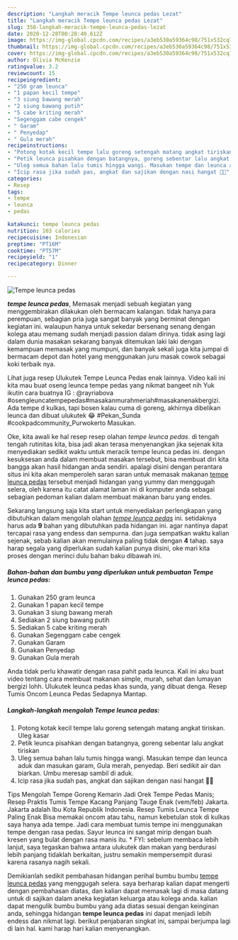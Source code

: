 ```yaml
---
description: "Langkah meracik Tempe leunca pedas Lezat"
title: "Langkah meracik Tempe leunca pedas Lezat"
slug: 358-langkah-meracik-tempe-leunca-pedas-lezat
date: 2020-12-28T00:28:40.612Z
image: https://img-global.cpcdn.com/recipes/a3eb530a59364c98/751x532cq70/tempe-leunca-pedas-foto-resep-utama.jpg
thumbnail: https://img-global.cpcdn.com/recipes/a3eb530a59364c98/751x532cq70/tempe-leunca-pedas-foto-resep-utama.jpg
cover: https://img-global.cpcdn.com/recipes/a3eb530a59364c98/751x532cq70/tempe-leunca-pedas-foto-resep-utama.jpg
author: Olivia McKenzie
ratingvalue: 3.2
reviewcount: 15
recipeingredient:
- "250 gram leunca"
- "1 papan kecil tempe"
- "3 siung bawang merah"
- "2 siung bawang putih"
- "5 cabe kriting merah"
- "Segenggam cabe cengek"
- " Garam"
- " Penyedap"
- " Gula merah"
recipeinstructions:
- "Potong kotak kecil tempe lalu goreng setengah matang angkat tiriskan. Uleg kasar"
- "Petik leunca pisahkan dengan batangnya, goreng sebentar lalu angkat tiriskan"
- "Uleg semua bahan lalu tumis hingga wangi. Masukan tempe dan leunca aduk dan masukan garam, Gula merah, penyedap. Beri sedikit air dan biarkan. Umbu meresap sambil di aduk."
- "Icip rasa jika sudah pas, angkat dan sajikan dengan nasi hangat 👌🏻"
categories:
- Resep
tags:
- tempe
- leunca
- pedas

katakunci: tempe leunca pedas 
nutrition: 103 calories
recipecuisine: Indonesian
preptime: "PT16M"
cooktime: "PT57M"
recipeyield: "1"
recipecategory: Dinner

---
```



![Tempe leunca pedas](https://img-global.cpcdn.com/recipes/a3eb530a59364c98/751x532cq70/tempe-leunca-pedas-foto-resep-utama.jpg)

<b><i>tempe leunca pedas</i></b>, Memasak menjadi sebuah kegiatan yang menggembirakan dilakukan oleh bermacam kalangan. tidak hanya para perempuan, sebagian pria juga sangat banyak yang berminat dengan kegiatan ini. walaupun hanya untuk sekedar bersenang senang dengan kolega atau memang sudah menjadi passion dalam dirinya. tidak asing lagi dalam dunia masakan sekarang banyak ditemukan laki laki dengan kemampuan memasak yang mumpuni, dan banyak sekali juga kita jumpai di bermacam depot dan hotel yang menggunakan juru masak cowok sebagai koki terbaik nya.

Lihat juga resep Ulukutek Tempe Leunca Pedas enak lainnya. Video kali ini kita mau buat oseng leunca tempe pedas yang nikmat bangeet nih Yuk ikutin cara buatnya IG : @rayriabova #osengleuncatempepedas#masakanmurahmeriah#masakanenakbergizi. Ada tempe d kulkas, tapi bosen kalau cuma di goreng, akhirnya dibelikan leunca dan dibuat ulukutek 😂 #Pekan_Sunda #cookpadcommunity_Purwokerto Masukan.

Oke, kita awali ke hal resep resep olahan <i>tempe leunca pedas</i>. di tengah tengah rutinitas kita, bisa jadi akan terasa menyenangkan jika sejenak kita menyediakan sedikit waktu untuk meracik tempe leunca pedas ini. dengan kesuksesan anda dalam membuat masakan tersebut, bisa membuat diri kita bangga akan hasil hidangan anda sendiri. apalagi disini dengan perantara situs ini kita akan memperoleh saran saran untuk memasak makanan <u>tempe leunca pedas</u> tersebut menjadi hidangan yang yummy dan menggugah selera, oleh karena itu catat alamat laman ini di komputer anda sebagai sebagian pedoman kalian dalam membuat makanan baru yang endes.


Sekarang langsung saja kita start untuk menyediakan perlengkapan yang dibutuhkan dalam mengolah olahan <u><i>tempe leunca pedas</i></u> ini. setidaknya harus ada <b>9</b> bahan yang dibutuhkan pada hidangan ini. agar nantinya dapat tercapai rasa yang endess dan sempurna. dan juga sempatkan waktu kalian sejenak, sebab kalian akan memulainya paling tidak dengan <b>4</b> tahap. saya harap segala yang diperlukan sudah kalian punya disini, oke mari kita proses dengan merinci dulu bahan baku dibawah ini.

<!--inarticleads1-->

##### Bahan-bahan dan bumbu yang diperlukan untuk pembuatan Tempe leunca pedas:

1. Gunakan 250 gram leunca
1. Gunakan 1 papan kecil tempe
1. Gunakan 3 siung bawang merah
1. Sediakan 2 siung bawang putih
1. Sediakan 5 cabe kriting merah
1. Gunakan Segenggam cabe cengek
1. Gunakan  Garam
1. Gunakan  Penyedap
1. Gunakan  Gula merah


Anda tidak perlu khawatir dengan rasa pahit pada leunca. Kali ini aku buat video tentang cara membuat makanan simple, murah, sehat dan lumayan bergizi lohh. Ulukutek leunca pedas khas sunda, yang dibuat denga. Resep Tumis Oncom Leunca Pedas Sedapnya Mantap. 

<!--inarticleads2-->

##### Langkah-langkah mengolah Tempe leunca pedas:

1. Potong kotak kecil tempe lalu goreng setengah matang angkat tiriskan. Uleg kasar
1. Petik leunca pisahkan dengan batangnya, goreng sebentar lalu angkat tiriskan
1. Uleg semua bahan lalu tumis hingga wangi. Masukan tempe dan leunca aduk dan masukan garam, Gula merah, penyedap. Beri sedikit air dan biarkan. Umbu meresap sambil di aduk.
1. Icip rasa jika sudah pas, angkat dan sajikan dengan nasi hangat 👌🏻


Tips Mengolah Tempe Goreng Kemarin Jadi Orek Tempe Pedas Manis; Resep Praktis Tumis Tempe Kacang Panjang Tauge Enak (vem/feb) Jakarta. Jakarta adalah Ibu Kota Republik Indonesia. Resep Tumis Leunca Tempe Paling Enak Bisa memakai oncom atau tahu, namun kebetulan stok di kulkas saya hanya ada tempe. Jadi cara membuat tumis tempe ini menggunakan tempe dengan rasa pedas. Sayur leunca ini sangat mirip dengan buah kresen yang bulat dengan rasa manis itu. * FYI: sebelum membaca lebih lanjut, saya tegaskan bahwa antara ulukutek dan makan yang berdurasi lebih panjang tidaklah berkaitan, justru semakin mempersempit durasi karena rasanya nagih sekali. 

Demikianlah sedikit pembahasan hidangan perihal bumbu bumbu <u>tempe leunca pedas</u> yang menggugah selera. saya berharap kalian dapat mengerti dengan pembahasan diatas, dan kalian dapat memasak lagi di masa datang untuk di sajikan dalam aneka kegiatan keluarga atau kolega anda. kalian dapat mengulik bumbu bumbu yang ada diatas sesuai dengan keinginan anda, sehingga hidangan <b>tempe leunca pedas</b> ini dapat menjadi lebih endess dan nikmat lagi. berikut penjabaran singkat ini, sampai berjumpa lagi di lain hal. kami harap hari kalian menyenangkan.
